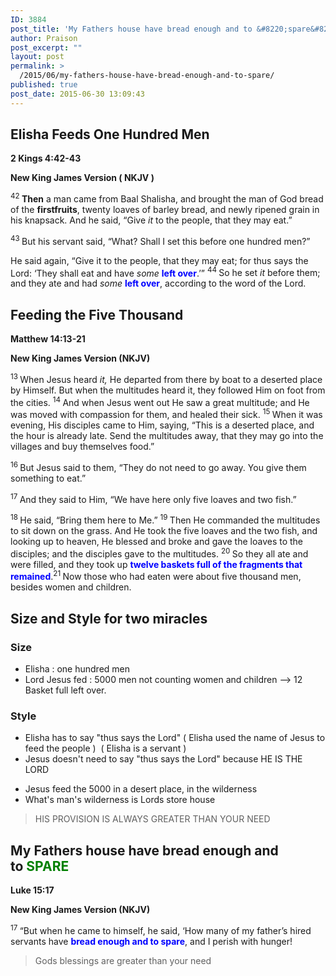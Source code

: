 ```yaml
---
ID: 3884
post_title: 'My Fathers house have bread enough and to &#8220;spare&#8221;'
author: Praison
post_excerpt: ""
layout: post
permalink: >
  /2015/06/my-fathers-house-have-bread-enough-and-to-spare/
published: true
post_date: 2015-06-30 13:09:43
---
```

<h2>Elisha Feeds One Hundred Men</h2>
<strong>2 Kings 4:42-43</strong>

<strong>New King James Version ( NKJV )</strong>

<span class="text 2Kgs-4-42"><sup class="versenum">42 </sup><strong>Then</strong> a man came from Baal Shalisha, and brought the man of God bread of the <strong>firstfruits</strong>, twenty loaves of barley bread, and newly ripened grain in his knapsack. And he said, “Give <i>it</i> to the people, that they may eat.”</span>

<span id="en-NKJV-9647" class="text 2Kgs-4-43"><sup class="versenum">43 </sup>But his servant said, “What? Shall I set this before one hundred men?”</span>

<span class="text 2Kgs-4-43">He said again, “Give it to the people, that they may eat; for thus says the <span class="small-caps">Lord</span>: ‘They shall eat and have <i>some</i> <span style="color: #0000ff;"><strong>left over</strong></span>.’” </span><span id="en-NKJV-9648" class="text 2Kgs-4-44"><sup class="versenum">44 </sup>So he set <i>it</i> before them; and they ate and had <i>some</i> <span style="color: #0000ff;"><strong>left over</strong></span>, according to the word of the <span class="small-caps">Lord</span>.</span>
<h2>Feeding the Five Thousand</h2>
<strong>Matthew 14:13-21</strong>

<strong>New King James Version (NKJV)</strong>

<span class="text Matt-14-13"><sup class="versenum">13 </sup>When Jesus heard <i>it,</i> He departed from there by boat to a deserted place by Himself. But when the multitudes heard it, they followed Him on foot from the cities. </span><span id="en-NKJV-23612" class="text Matt-14-14"><sup class="versenum">14 </sup>And when Jesus went out He saw a great multitude; and He was moved with compassion for them, and healed their sick. </span><span id="en-NKJV-23613" class="text Matt-14-15"><sup class="versenum">15 </sup>When it was evening, His disciples came to Him, saying, “This is a deserted place, and the hour is already late. Send the multitudes away, that they may go into the villages and buy themselves food.”</span>

<span id="en-NKJV-23614" class="text Matt-14-16"><sup class="versenum">16 </sup>But Jesus said to them, <span class="woj">“They do not need to go away. You give them something to eat.”</span></span>

<span id="en-NKJV-23615" class="text Matt-14-17"><sup class="versenum">17 </sup>And they said to Him, “We have here only five loaves and two fish.”</span>

<span id="en-NKJV-23616" class="text Matt-14-18"><sup class="versenum">18 </sup>He said, <span class="woj">“Bring them here to Me.”</span> </span><span id="en-NKJV-23617" class="text Matt-14-19"><sup class="versenum">19 </sup>Then He commanded the multitudes to sit down on the grass. And He took the five loaves and the two fish, and looking up to heaven, He blessed and broke and gave the loaves to the disciples; and the disciples gave to the multitudes. </span><span id="en-NKJV-23618" class="text Matt-14-20"><sup class="versenum">20 </sup>So they all ate and were filled, and they took up <span style="color: #0000ff;"><strong>twelve baskets full of the fragments that remained</strong></span>.</span><span id="en-NKJV-23619" class="text Matt-14-21"><sup class="versenum">21 </sup>Now those who had eaten were about five thousand men, besides women and children.</span>
<h2>Size and Style for two miracles</h2>
<h3>Size</h3>
<ul>
	<li>Elisha : one hundred men</li>
	<li>Lord Jesus fed : 5000 men not counting women and children --&gt; 12 Basket full left over.</li>
</ul>
<h3>Style</h3>
<ul>
	<li>Elisha has to say "thus says the Lord" ( Elisha used the name of Jesus to feed the people )  ( Elisha is a servant )</li>
	<li>Jesus doesn't need to say "thus says the Lord" because HE IS THE LORD</li>
</ul>
<ul>
	<li>Jesus feed the 5000 in a desert place, in the wilderness</li>
	<li>What's man's wilderness is Lords store house</li>
</ul>
<blockquote>HIS PROVISION IS ALWAYS GREATER THAN YOUR NEED</blockquote>
<h2>My Fathers house have bread enough and to <span style="color: #008000;">SPARE</span></h2>
<strong>Luke 15:17</strong>

<strong>New King James Version (NKJV)</strong>

<span id="en-NKJV-25606" class="text Luke-15-17"><sup class="versenum">17 </sup><span class="woj">“But when he came to himself, he said, ‘How many of my father’s hired servants have <span style="color: #0000ff;"><strong>bread enough and to spare</strong></span>, and I perish with hunger!</span></span>
<blockquote>Gods blessings are greater than your need</blockquote>